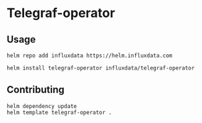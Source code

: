 # Telegraf-operator

## Usage

```console
helm repo add influxdata https://helm.influxdata.com

helm install telegraf-operator influxdata/telegraf-operator

```

## Contributing

```
helm dependency update
helm template telegraf-operator .
```


